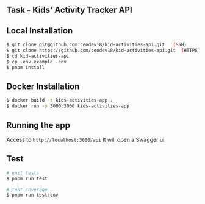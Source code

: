 ## Task - Kids' Activity Tracker API


## Local Installation 
```bash
$ git clone git@github.com:ceodev18/kid-activities-api.git   (SSH)
$ git clone https://github.com/ceodev18/kid-activities-api.git  (HTTPS)
$ cd kid-activities-api
$ cp .env.example .env
$ pnpm install
```
## Docker Installation 
```bash
$ docker build -t kids-activities-app . 
$ docker run -p 3000:3000 kids-activities-app
```

## Running the app

Access to `http://localhost:3000/api`
It will open a Swagger ui


## Test

```bash
# unit tests
$ pnpm run test

# test coverage
$ pnpm run test:cov
```

